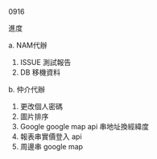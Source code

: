 0916

進度

a. NAM代辦
   1. ISSUE 測試報告
   2. DB 移機資料

b. 仲介代辦
   1. 更改個人密碼
   2. 圖片排序
   3. Google google map api 串地址換經緯度
   4. 報表串實價登入 api
   5. 周邊串 google map
   

